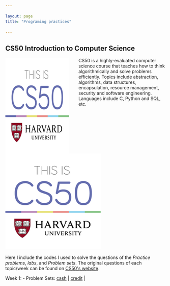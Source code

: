 ```yaml
---

layout: page
title: "Programing practices"

---
```


## CS50 Introduction to Computer Science

<img style="border: 0px solid; width: 200px; height: 300px; float: left; padding-right:30px" src="/images/cs50_logo.jpg" alt="" class="inline-block">
CS50 is a highly-evaluated computer science course that teaches how to think algorithmically and solve problems efficiently. Topics include abstraction, algorithms, data structures, encapsulation, resource management, security and software engineering. Languages include C, Python and SQL, etc. 


![image](/images/cs50_logo.jpg)

Here I include the codes I used to solve the questions of the *Practice problems*,  *labs*, and *Problem sets*. The original questions of each topic/week can be found on [CS50's website](https://cs50.harvard.edu/x/2023/).


Week 1: 
    - Problem Sets: [cash](https://github.com/jingwenzhang1118/CS50_complete/blob/main/cs50-week1/pset1/cash.c) \| [credit](https://github.com/jingwenzhang1118/CS50_complete/blob/6194761254b259ccea4340ba0af65fd22868455c/cs50-week1/pset1/credit.c#L1) \|

